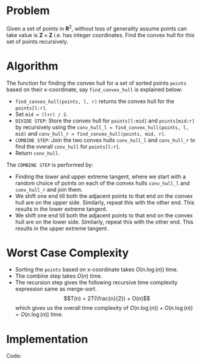 # Problem
Given a set of points in $\mathbf{R}^2$, without loss of generality assume points can take value is $\mathbf{Z}\times \mathbf{Z}$ i.e. has integer coordinates. Find the convex hull for this set of points recursively.

# Algorithm
The function for finding the convex hull for a set of sorted points `points` based on their x-coordinate, say `find_convex_hull` is explained below:
- `find_convex_hull(points, l, r)` returns the convex hull for the `points[l:r]`.
- Set `mid = (l+r) / 2`.
- `DIVIDE STEP`: Store the convex hull for `points[l:mid]` and `points[mid:r]` by recursively using the `conv_hull_l = find_convex_hull(points, l, mid)` and `conv_hull_r = find_convex_hull(points, mid, r)`.
- `COMBINE STEP`: Join the two convex hulls `conv_hull_l` and `conv_hull_r` to find the overall `conv_hull` for `points[l:r]`.
- Return `conv_hull`.

The `COMBINE STEP` is performed by:
- Finding the lower and upper extreme tangent, where we start with a random choice of points on each of the convex hulls `conv_hull_l` and `conv_hull_r` and join them.
- We shift one end till both the adjacent points to that end on the convex hull are on the upper side. Similarly, repeat this with the other end. This results in the lower extreme tangent.
- We shift one end till both the adjacent points to that end on the convex hull are on the lower side. Similarly, repeat this with the other end. This results in the upper extreme tangent.

# Worst Case Complexity
- Sorting the `points` based on x-coordinate takes $O(n.\log(n))$ time.
- The combine step takes $O(n)$ time.
- The recursion step gives the following recursive time complexity expression same as merge-sort.
$$T(n) = 2T(\frac{n}{2}) + O(n)$$
which gives us the overall time complexity of $O(n.\log(n)) + O(n.\log(n)) = O(n.\log(n))$ time.

# Implementation
Code:
```
```
